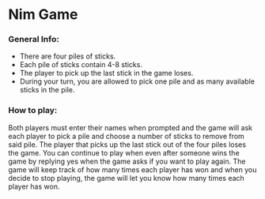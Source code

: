 <h1> <strong> Nim Game </strong> </h1>
<h3> <strong> General Info: </strong> </h3>
<ul>
   <li> There are four piles of sticks. </li>
   <li>  Each pile of sticks contain 4-8 sticks.</li>
   <li>  The player to pick up the last stick in the game loses.</li>
   <li>  During your turn, you are allowed to pick one pile and as many available sticks in the pile.</li>
</ul>
<h3> <strong> How to play: </strong> </h3>
<p>  
   Both players must enter their names when prompted and the game will ask each player to pick a pile and choose a number of sticks to remove from said pile. The player that picks up the last stick out of the four piles loses the game. You can continue to play when even after someone wins the game by replying yes when the game asks if you want to play again. The game will keep track of how many times each player has won and when you decide to stop playing, the game will let you know how many times each player has won.
</p>
